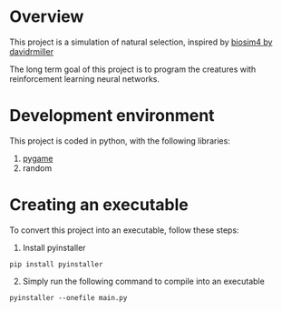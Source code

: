 # Overview

This project is a simulation of natural selection, inspired by [biosim4 by davidrmiller](https://github.com/davidrmiller/biosim4)

The long term goal of this project is to program the creatures with reinforcement learning neural networks. 

# Development environment
This project is coded in python, with the following libraries:

1. [pygame](https://www.pygame.org/news)
2. random

# Creating an executable
To convert this project into an executable, follow these steps: 

1. Install pyinstaller
```
pip install pyinstaller
```
2. Simply run the following command to compile into an executable
```
pyinstaller --onefile main.py
```
